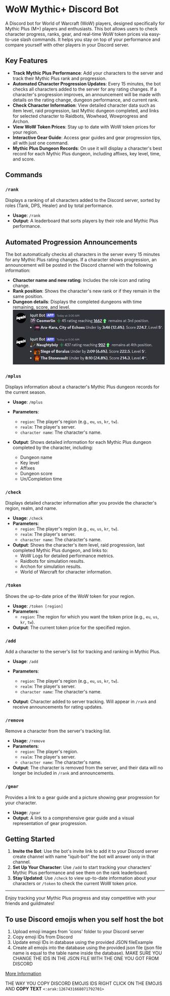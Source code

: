 # WoW Mythic+ Discord Bot

A Discord bot for World of Warcraft (WoW) players, designed specifically for Mythic Plus (M+) players and enthusiasts. This bot allows users to check character progress, ranks, gear, and real-time WoW token prices via easy-to-use slash commands. It helps you stay on top of your performance and compare yourself with other players in your Discord server.

## Key Features

- **Track Mythic Plus Performance**: Add your characters to the server and track their Mythic Plus rank and progression.
- **Automated Character Progression Updates**: Every 15 minutes, the bot checks all characters added to the server for any rating changes. If a character's progression improves, an announcement will be made with details on the rating change, dungeon performance, and current rank.
- **Check Character Information**: View detailed character data such as item level, raid progression, last Mythic dungeon completed, and links for selected character to Raidbots, Wowhead, Wowprogress and Archon.
- **View WoW Token Prices**: Stay up to date with WoW token prices for your region.
- **Interactive Gear Guide**: Access gear guides and gear progression tips, all with just one command.
- **Mythic Plus Dungeon Records**: On use it will display a character's best record for each Mythic Plus dungeon, including affixes, key level, time, and score.

## Commands

### `/rank`
Displays a ranking of all characters added to the Discord server, sorted by roles (Tank, DPS, Healer) and by total performance.

- **Usage**: `/rank`
- **Output**: A leaderboard that sorts players by their role and Mythic Plus performance.

## Automated Progression Announcements

The bot automatically checks all characters in the server every 15 minutes for any Mythic Plus rating changes. If a character shows progression, an announcement will be posted in the Discord channel with the following information:

- **Character name and new rating**: Includes the role icon and rating change.
- **Rank position**: Shows the character's new rank or if they remain in the same position.
- **Dungeon details**: Displays the completed dungeons with time remaining, score, and level.
![alt text](https://github.com/ceo-py/Iquit-WoW-Bot/blob/main/pictures/announcement_example.png)

### `/mplus`
Displays information about a character's Mythic Plus dungeon records for the current season.

- **Usage**: `/mplus`
- **Parameters**:
  - `region`: The player's region (e.g., `eu`, `us`, `kr`, `tw`).
  - `realm`: The player's server.
  - `character name`: The character's name.

- **Output**: Shows detailed information for each Mythic Plus dungeon completed by the character, including:
  - Dungeon name
  - Key level
  - Affixes
  - Dungeon score
  - Un/Completion time

### `/check`
Displays detailed character information after you provide the character's region, realm, and name.

- **Usage**: `/check`
- **Parameters**: 
  - `region`: The player's region (e.g., `eu`, `us`, `kr`, `tw`).
  - `realm`: The player's server.
  - `character name`: The character's name.
- **Output**: Shows the character's item level, raid progression, last completed Mythic Plus dungeon, and links to:
  - WoW Logs for detailed performance metrics.
  - Raidbots for simulation results.
  - Archon for simulation results.
  - World of Warcraft for character information.

### `/token`
Shows the up-to-date price of the WoW token for your region.

- **Usage**: `/token [region]`
- **Parameters**: 
  - `region`: The region for which you want the token price (e.g., `eu`, `us`, `kr`, `tw`).
- **Output**: The current token price for the specified region.

### `/add`
Add a character to the server's list for tracking and ranking in Mythic Plus.

- **Usage**: `/add`
- **Parameters**:
  - `region`: The player's region (e.g., `eu`, `us`, `kr`, `tw`).
  - `realm`: The player's server.
  - `character name`: The character's name.

- **Output**: Character added to server tracking. Will appear in `/rank` and receive announcements for rating updates.

### `/remove`
Remove a character from the server's tracking list.

- **Usage**: `/remove`
- **Parameters**:
  - `region`: The player's region.
  - `realm`: The player's server.
  - `character name`: The character's name.
- **Output**: The character is removed from the server, and their data will no longer be included in `/rank` and announcements.

### `/gear`
Provides a link to a gear guide and a picture showing gear progression for your character.

- **Usage**: `/gear`
- **Output**: A link to a comprehensive gear guide and a visual representation of gear progression.

## Getting Started

1. **Invite the Bot**: Use the bot's invite link to add it to your Discord server create channel with name "iquit-bot" the bot will answer only in that channel.
2. **Set Up Your Character**: Use `/add` to start tracking your characters' Mythic Plus performance and see them on the rank leaderboard.
3. **Stay Updated**: Use `/check` to view up-to-date information about your characters or `/token` to check the current WoW token price.


---

Enjoy tracking your Mythic Plus progress and stay competitive with your friends and guildmates!

## To use Discord emojis when you self host the bot

1. Upload emoji images from 'icons' folder to your Discord server
2. Copy emoji IDs from Discord
3. Update emoji IDs in database using the provided JSON fileExample
4. Create all emojis into the database using the provided json file (json file name is equal to the table name inside the database). MAKE SURE YOU CHANGE THE IDS IN THE JSON FILE WITH THE ONE YOU GOT FROM DISCORD

[More Information](https://github.com/ceo-py/Iquit-WoW-Bot/issues/2#issuecomment-2453038059)

THE WAY YOU COPY DISCORD EMOJIS IDS RIGHT CLICK ON THE EMOJIS AND **COPY TEXT**
`<:arak:1267431668071792701>`


